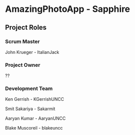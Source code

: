 # AmazingPhotoApp - Sapphire

## Project Roles

### Scrum Master
John Krueger - ItalianJack

### Project Owner
??

### Development Team
Ken Gerrish - KGerrishUNCC

Smit Sakariya - Sakarmit

Aaryan Kumar - AaryanUNCC

Blake Muscoreil - blakeuncc
